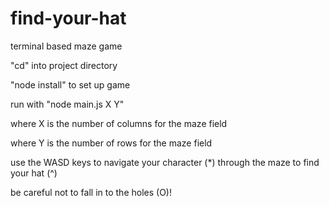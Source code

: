 # find-your-hat
terminal based maze game

"cd" into project directory

"node install" to set up game

run with "node main.js X Y"

where X is the number of columns for the maze field

where Y is the number of rows for the maze field

use the WASD keys to navigate your character (*) through the maze to find your hat (^)

be careful not to fall in to the holes (O)!
